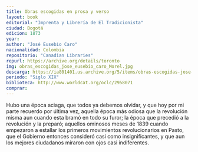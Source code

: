```yaml
---
title: Obras escogidas en prosa y verso
layout: book
editorial: "Imprenta y Librería de El Tradicionista"
ciudad: Bogotá
edicion: 1873
year: 
author: "José Eusebio Caro"
nacionalidad: Colombia
repositorio: "Canadian Libraries"
repurl: https://archive.org/details/toronto
img: obras_escogidas_jose_eusebio_caro_Morel.jpg
descarga: https://ia801401.us.archive.org/5/items/obras-escogidas-jose-eusebio-caro/Obras%20escogidas%20-%20Jos%C3%A9%20Eusebio%20Caro.pdf
periodo: "Siglo XIX"
biblioteca: http://www.worldcat.org/oclc/2958071
comprar: 
---
```

 

Hubo una época aciaga, que todos ya debemos olvidar, y que hoy por mi parte recuerdo por última vez, aquella época más odiosa que la revolución misma aun cuando esta bramó en todo su furor; la época que precedió a la revolución y la preparó; aquellos ominosos meses de 1839 cuando empezaron a estallar los primeros movimientos revolucionarios en Pasto, que el Gobierno entonces consideró casi como insignificantes, y que aun los mejores ciudadanos miraron con ojos casi indiferentes.
